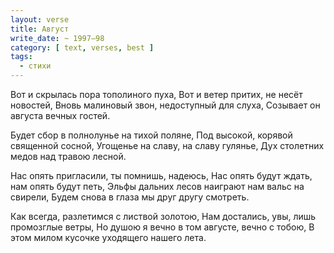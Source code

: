 ```yaml
---
layout: verse
title: Август
write_date: ~ 1997–98
category: [ text, verses, best ]
tags:
  - стихи
---
```

Вот и скрылась пора тополиного пуха,
Вот и ветер притих, не несёт новостей,
Вновь малиновый звон, недоступный для слуха,
Созывает он августа вечных гостей.

Будет сбор в полнолунье на тихой поляне,
Под высокой, корявой священной сосной,
Угощенье на славу, на славу гулянье,
Дух столетних медов над травою лесной.

Нас опять пригласили, ты помнишь, надеюсь,
Нас опять будут ждать, нам опять будут петь,
Эльфы дальних лесов наиграют нам вальс на свирели,
Будем снова в глаза мы друг другу смотреть.

Как всегда, разлетимся с листвой золотою,
Нам достались, увы, лишь промозглые ветры,
Но душою я вечно в том августе, вечно с тобою,
В этом милом кусочке уходящего нашего лета.
